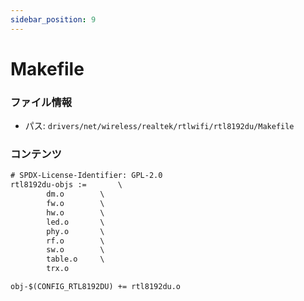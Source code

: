 ```yaml
---
sidebar_position: 9
---
```

# Makefile

### ファイル情報

- パス: `drivers/net/wireless/realtek/rtlwifi/rtl8192du/Makefile`

### コンテンツ

```txt
# SPDX-License-Identifier: GPL-2.0
rtl8192du-objs :=		\
		dm.o		\
		fw.o		\
		hw.o		\
		led.o		\
		phy.o		\
		rf.o		\
		sw.o		\
		table.o		\
		trx.o

obj-$(CONFIG_RTL8192DU) += rtl8192du.o

```
